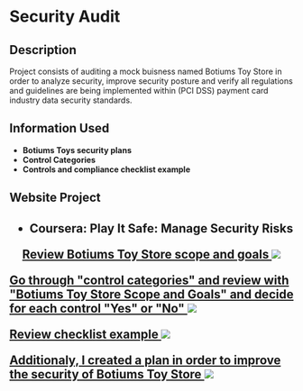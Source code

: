 # Security Audit

<h2>Description</h2>
Project consists of auditing a mock buisness named Botiums Toy Store in order to analyze security, improve security posture and verify all regulations and guidelines are being implemented within (PCI DSS) payment card industry data security standards. 

<h2>Information Used</h2>

- <b>Botiums Toys security plans
- <b>Control Categories
- <b>Controls and compliance checklist example

<h2>Website Project<h2>
  
- <b>Coursera: Play It Safe: Manage Security Risks
  

<p align="center">
<a href="https://docs.google.com/document/d/1u8VuDQ0O70-iLRobnKhMaDEg-accgDyvCLb-Ow3iqLM/edit#heading=h.gjdgxs">Review Botiums Toy Store scope and goals 
<img src="https://imgur.com/Gt8p2a3.png">

<a href="https://docs.google.com/document/d/1aYH5gWRnzuXyqBJu-NS2Mwycm67WnezhWWCRYOCkGFM/edit?resourcekey=0-y6hJlc979wfW3PQEt2KYFQ#heading=h.m1x9amj91myi">Go through "control categories" and review with "Botiums Toy Store Scope and Goals" and decide for each control "Yes" or "No"
<img src="https://imgur.com/mpnp5wM.png">

<a href="https://docs.google.com/document/d/1ROJSyfTx-TI1mhD8OUH-qE7rCjB5n2qdaYAc0akjry8/edit">Review checklist example
<img src="https://imgur.com/Ov2zi3V.png">

<a href="https://docs.google.com/document/d/1iKKZJNrQ94IXWbVEMO0A09eCYLGhn-5liqkrOb1etGA/edit">Additionaly, I created a plan in order to improve the security of Botiums Toy Store
<img src="https://imgur.com/ndQsNL3.png">
